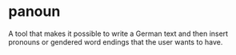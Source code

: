 # panoun
A tool that makes it possible to write a German text and then insert pronouns or gendered word endings that the user wants to have.
